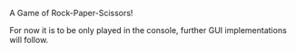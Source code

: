 A Game of Rock-Paper-Scissors!

For now it is to be only played in the console, further GUI implementations will follow.
